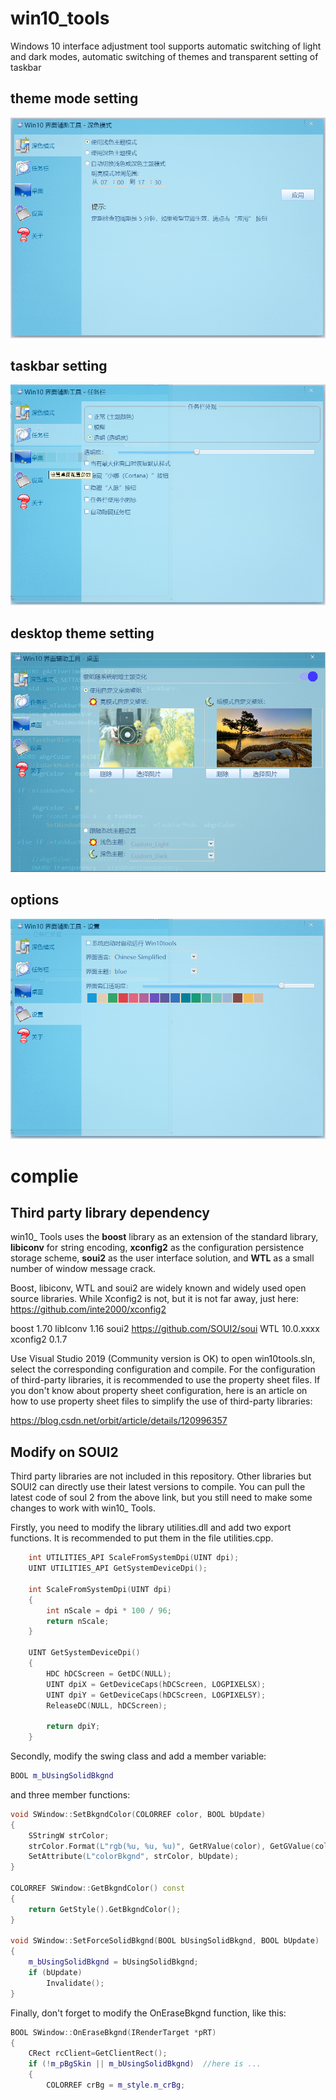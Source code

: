 # win10_tools

  Windows 10 interface adjustment tool supports automatic switching of light and dark modes, automatic switching of themes and transparent setting of taskbar

## theme mode setting

![](https://github.com/inte2000/win10_tools/blob/main/doc/darkmode.png)

## taskbar setting

![](https://github.com/inte2000/win10_tools/blob/main/doc/taskbar.png)

## desktop theme setting

![](https://github.com/inte2000/win10_tools/blob/main/doc/desktop.png)

## options

![](https://github.com/inte2000/win10_tools/blob/main/doc/options.png)

# complie

## Third party library dependency

win10_ Tools uses the **boost** library as an extension of the standard library, **libiconv** for string encoding, **xconfig2** as the configuration persistence storage scheme, **soui2** as the user interface solution, and **WTL** as a small number of window message crack.

Boost, libiconv, WTL and soui2 are widely known and widely used open source libraries. While Xconfig2 is not, but it is not far away, just here:  https://github.com/inte2000/xconfig2

boost     1.70
libIconv  1.16
soui2     https://github.com/SOUI2/soui
WTL       10.0.xxxx
xconfig2  0.1.7

Use Visual Studio 2019 (Community version is OK) to open win10tools.sln, select the corresponding configuration and compile. For the configuration of third-party libraries, it is recommended to use the property sheet files. If you don't know about property sheet configuration, here is an article on how to use property sheet files to simplify the use of third-party libraries:

https://blog.csdn.net/orbit/article/details/120996357



## Modify on SOUI2

 Third party libraries are not included in this repository. Other libraries but SOUI2 can directly use their latest versions to compile. You can pull the latest code of souI 2 from the above link, but you still need to make some changes to work with win10_ Tools. 

Firstly,  you need to modify the library utilities.dll and add two export functions. It is recommended to put them in the file utilities.cpp. 

```c++
    int UTILITIES_API ScaleFromSystemDpi(UINT dpi);
    UINT UTILITIES_API GetSystemDeviceDpi();

    int ScaleFromSystemDpi(UINT dpi)
    {
        int nScale = dpi * 100 / 96;
        return nScale;
    }
    
    UINT GetSystemDeviceDpi()
    {
        HDC hDCScreen = GetDC(NULL);
        UINT dpiX = GetDeviceCaps(hDCScreen, LOGPIXELSX);
        UINT dpiY = GetDeviceCaps(hDCScreen, LOGPIXELSY);
        ReleaseDC(NULL, hDCScreen);
    
        return dpiY;
    }
```

Secondly, modify the swing class and add a member variable:

```c++
BOOL m_bUsingSolidBkgnd
```

and three member functions:

```c++
void SWindow::SetBkgndColor(COLORREF color, BOOL bUpdate)
{
	SStringW strColor;
	strColor.Format(L"rgb(%u, %u, %u)", GetRValue(color), GetGValue(color), GetBValue(color));
	SetAttribute(L"colorBkgnd", strColor, bUpdate);
}

COLORREF SWindow::GetBkgndColor() const
{
	return GetStyle().GetBkgndColor();
}

void SWindow::SetForceSolidBkgnd(BOOL bUsingSolidBkgnd, BOOL bUpdate)
{
	m_bUsingSolidBkgnd = bUsingSolidBkgnd;
	if (bUpdate)
		Invalidate();
}
```

Finally, don't forget to modify the OnEraseBkgnd function, like this:

```c++
BOOL SWindow::OnEraseBkgnd(IRenderTarget *pRT)
{
    CRect rcClient=GetClientRect();
    if (!m_pBgSkin || m_bUsingSolidBkgnd)  //here is ...
    {
        COLORREF crBg = m_style.m_crBg;
			
```



